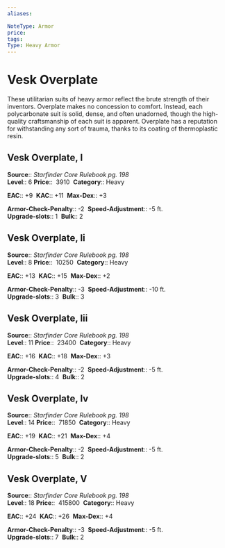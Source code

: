 ```yaml
---
aliases: 

NoteType: Armor
price: 
tags: 
Type: Heavy Armor
---
```


# Vesk Overplate

These utilitarian suits of heavy armor reflect the brute strength of their inventors. Overplate makes no concession to comfort. Instead, each polycarbonate suit is solid, dense, and often unadorned, though the high-quality craftsmanship of each suit is apparent. Overplate has a reputation for withstanding any sort of trauma, thanks to its coating of thermoplastic resin.  

## Vesk Overplate, I

**Source**:: _Starfinder Core Rulebook pg. 198_  
**Level**:: 6
**Price**::  3910 
**Category**:: Heavy  

**EAC**:: +9 
**KAC**:: +11 
**Max-Dex**:: +3  

**Armor-Check-Penalty**:: -2 
**Speed-Adjustment**:: -5 ft.  
**Upgrade-slots**:: 1 
**Bulk**:: 2

## Vesk Overplate, Ii

**Source**:: _Starfinder Core Rulebook pg. 198_  
**Level**:: 8
**Price**::  10250 
**Category**:: Heavy  

**EAC**:: +13 
**KAC**:: +15 
**Max-Dex**:: +2  

**Armor-Check-Penalty**:: -3 
**Speed-Adjustment**:: -10 ft.  
**Upgrade-slots**:: 3 
**Bulk**:: 3

## Vesk Overplate, Iii

**Source**:: _Starfinder Core Rulebook pg. 198_  
**Level**:: 11
**Price**::  23400 
**Category**:: Heavy  

**EAC**:: +16 
**KAC**:: +18 
**Max-Dex**:: +3  

**Armor-Check-Penalty**:: -2 
**Speed-Adjustment**:: -5 ft.  
**Upgrade-slots**:: 4 
**Bulk**:: 2

## Vesk Overplate, Iv

**Source**:: _Starfinder Core Rulebook pg. 198_  
**Level**:: 14
**Price**::  71850 
**Category**:: Heavy  

**EAC**:: +19 
**KAC**:: +21 
**Max-Dex**:: +4  

**Armor-Check-Penalty**:: -2 
**Speed-Adjustment**:: -5 ft.  
**Upgrade-slots**:: 5 
**Bulk**:: 2

## Vesk Overplate, V

**Source**:: _Starfinder Core Rulebook pg. 198_  
**Level**:: 18
**Price**::  415800 
**Category**:: Heavy  

**EAC**:: +24 
**KAC**:: +26 
**Max-Dex**:: +4  

**Armor-Check-Penalty**:: -3 
**Speed-Adjustment**:: -5 ft.  
**Upgrade-slots**:: 7 
**Bulk**:: 2
